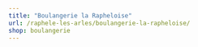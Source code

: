 ```yaml
---
title: "Boulangerie la Rapheloise"
url: /raphele-les-arles/boulangerie-la-rapheloise/
shop: boulangerie
---
```

